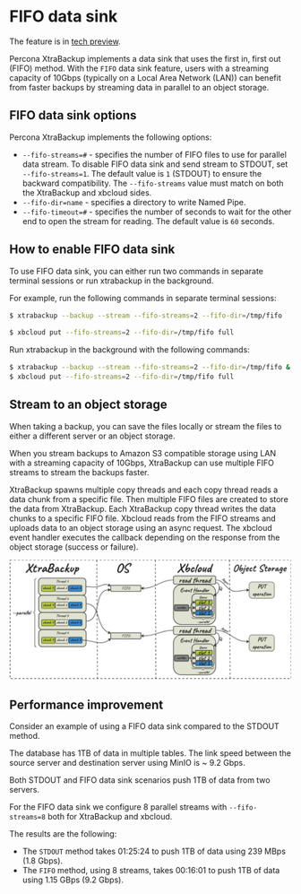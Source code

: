 # FIFO data sink

The feature is in [tech preview](glossary.md#tech-preview).


Percona XtraBackup implements a data sink that uses the first in, first out (FIFO) method. With the `FIFO` data sink feature, users with a streaming capacity of 10Gbps (typically on a Local Area Network (LAN)) can benefit from faster backups by streaming data in parallel to an object storage.

## FIFO data sink options

Percona XtraBackup implements the following options:

* `--fifo-streams=#` - specifies the number of FIFO files to use for parallel data stream. To disable FIFO data sink and send stream to STDOUT, set `--fifo-streams=1`. The default value is `1` (STDOUT) to ensure the backward compatibility. The `--fifo-streams` value must match on both the XtraBackup and xbcloud sides.
* `--fifo-dir=name` - specifies a directory to write Named Pipe.
* `--fifo-timeout=#` - specifies the number of seconds to wait for the other end to open the stream for reading. The default value is `60` seconds.

## How to enable FIFO data sink

To use FIFO data sink, you can either run two commands in separate terminal sessions or run xtrabackup in the background.

For example, run the following commands in separate terminal sessions:

```{.bash data-prompt="$"}
$ xtrabackup --backup --stream --fifo-streams=2 --fifo-dir=/tmp/fifo
```

```{.bash data-prompt="$"}
$ xbcloud put --fifo-streams=2 --fifo-dir=/tmp/fifo full
```

Run xtrabackup in the background with the following commands:

```{.bash data-prompt="$"}
$ xtrabackup --backup --stream --fifo-streams=2 --fifo-dir=/tmp/fifo &
$ xbcloud put --fifo-streams=2 --fifo-dir=/tmp/fifo full
```

## Stream to an object storage

When taking a backup, you can save the files locally or stream the files to either a different server or an object storage. 

<!---
Before [Percona XtraBackup 8.0.33-28](release-notes/8.0/8.0.33-28.0.md), XtraBackup streams data to an object storage writing to STDOUT (a pipe) and using [`xbcloud`](xbcloud-binary-overview.md) to read from STDIN (standard input device). 

XtraBackup spawns multiple copy threads and each copy thread reads a data chunk from a specific file. Then each copy thread writes the data chunks to a pipe (STDOUT). An xbcloud read thread reads each chunk of STDIN data. Then xbcloud uploads the chunks to an object storage using an async request, and adds a callback to an event handler list. The xbcloud event handler executes the callback depending on the response from the object storage (success or failure).

![image](_static/backup-streamed-to-object-storage.png)

The streaming capacity for XtraBackup using STDOUT is 1.8G. This capacity is sufficient for streaming data using Wide Area Network (WAN) into, for example, Amazon Web Services or Google Cloud Platform. 

--->

When you stream backups to Amazon S3 compatible storage using LAN with a streaming capacity of 10Gbps, XtraBackup can use multiple FIFO streams to stream the backups faster. 

XtraBackup spawns multiple copy threads and each copy thread reads a data chunk from a specific file. Then multiple FIFO files are created to store the data from XtraBackup. Each XtraBackup copy thread writes the data chunks to a specific FIFO file. Xbcloud reads from the FIFO streams and uploads data to an object storage using an async request. The xbcloud event handler executes the callback depending on the response from the object storage (success or failure). 

![image](_static/fifo-datasink.png)

## Performance improvement 

Consider an example of using a FIFO data sink compared to the STDOUT method.

The database has 1TB of data in multiple tables. The link speed between the source server and destination server using MinIO is ~ 9.2 Gbps.

Both STDOUT and FIFO data sink scenarios push 1TB of data from two servers.

For the FIFO data sink we configure 8 parallel streams with `--fifo-streams=8` both for XtraBackup and xbcloud.

The results are the following:

* The `STDOUT` method takes 01:25:24 to push 1TB of data using 239 MBps (1.8 Gbps).
* The `FIFO` method, using 8 streams, takes 00:16:01 to push 1TB of data using 1.15 GBps (9.2 Gbps).




